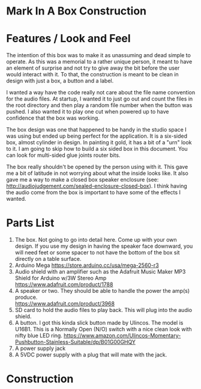 # Mark In A Box Construction

# Features / Look and Feel

The intention of this box was to make it as unassuming and dead simple to operate.  As this was a memorial to a rather unique person, it meant to have an element of surprise and not try to give away the bit before the user would interact with it.  To that, the construction is meant to be clean in design with just a box, a button and a label.

I wanted a way have the code really not care about the file name convention for the audio files.  At startup, I wanted it to just go out and count the files in the root directory and then play a random file number when the button was pushed.  I also wanted it to play one cut when powered up to have confidence that the box was working.

The box design was one that happened to be handy in the studio space I was using but ended up being perfect for the application.  It is a six-sided box, almost cylinder in design.  In painting it gold, it has a bit of a "urn" look to it.  I am going to skip how to build a six sided box in this document.  You can look for multi-sided glue joints router bits.

The box really shouldn't be opened by the person using with it.  This gave me a bit of latitude in not worrying about what the inside looks like.  It also gave me a way to make a closed box speaker enclosure (see: http://audiojudgement.com/sealed-enclosure-closed-box). I think having the audio come from the box is important to have some of the effects I wanted.

# Parts List

1. The box. Not going to go into detail here.  Come up with your own design.  If you use my design in having the speaker face downward, you will need feet or some spacer to not have the bottom of the box sit directly on a table surface.
2. Arduino Mega 
   https://store.arduino.cc/usa/mega-2560-r3
3. Audio shield with an amplifier such as the Adafruit Music Maker MP3 Shield for Arduino w/3W Stereo Amp
   https://www.adafruit.com/product/1788
4. A speaker or two. They should be able to handle the power the amp(s) produce.  
   https://www.adafruit.com/product/3968
5. SD card to hold the audio files to play back.  This will plug into the audio shield.
6. A button.  I got this kinda slick button made by Ulincos.  The model is U16B1.  This is a Normally Open (N/O) switch with a nice clean look with nifty blue LED ring.
   https://www.amazon.com/Ulincos-Momentary-Pushbutton-Stainless-Suitable/dp/B01G00GHQY
7. A power supply jack
8. A 5VDC power supply with a plug that will mate with the jack.

# Construction


